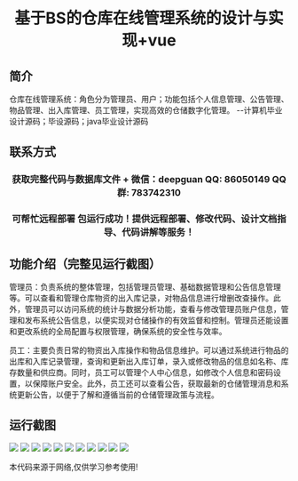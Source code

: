 <p><h1 align="center">基于BS的仓库在线管理系统的设计与实现+vue</h1></p>

## 简介
仓库在线管理系统：角色分为管理员、用户；功能包括个人信息管理、公告管理、物品管理、出入库管理、员工管理，实现高效的仓储数字化管理。    --计算机毕业设计源码；毕设源码；java毕业设计源码


## 联系方式
<p><h3 align="center">获取完整代码与数据库文件 + 微信：deepguan QQ: 86050149 QQ群: 783742310</h3></p>
<p><h3 align="center">可帮忙远程部署 包运行成功！提供远程部署、修改代码、设计文档指导、代码讲解等服务！</h3></p>

## 功能介绍（完整见运行截图）
管理员：负责系统的整体管理，包括管理员管理、基础数据管理和公告信息管理等。可以查看和管理仓库物资的出入库记录，对物品信息进行增删改查操作。此外，管理员可以访问系统的统计与数据分析功能，查看与修改管理员账户信息，管理和发布系统公告信息，以便实现对仓储操作的有效监督和控制。管理员还能设置和更改系统的全局配置与权限管理，确保系统的安全性与效率。

员工：主要负责日常的物资出入库操作和物品信息维护。可以通过系统进行物品的出库和入库记录管理，查询和更新出入库订单，录入或修改物品的信息如名称、库存数量和供应商。同时，员工可以管理个人中心信息，如修改个人信息和密码设置，以保障账户安全。此外，员工还可以查看公告，获取最新的仓储管理消息和系统更新公告，以便于了解和遵循当前的仓储管理政策与流程。


## 运行截图
![](img/001.jpg)
![](img/002.jpg)
![](img/003.jpg)
![](img/004.jpg)
![](img/005.jpg)
![](img/006.jpg)
![](img/007.jpg)
![](img/008.jpg)
![](img/009.jpg)
![](img/010.jpg)
![](img/011.jpg)

<p>本代码来源于网络,仅供学习参考使用!</p>
